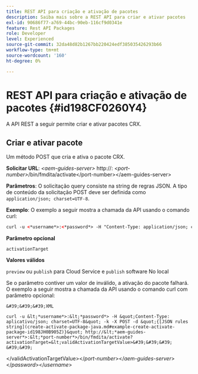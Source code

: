 ```yaml
---
title: REST API para criação e ativação de pacotes
description: Saiba mais sobre a REST API para criar e ativar pacotes
exl-id: 90686f77-a769-44bc-90eb-116cf9d0341e
feature: Rest API Packages
role: Developer
level: Experienced
source-git-commit: 32da48d82b1267bb220424edf385035426293b66
workflow-type: tm+mt
source-wordcount: '160'
ht-degree: 0%

---
```


# REST API para criação e ativação de pacotes {#id198CF0260Y4}

A API REST a seguir permite criar e ativar pacotes CRX.

## Criar e ativar pacote

Um método POST que cria e ativa o pacote CRX.

**Solicitar URL**:
*&lt;aem-guides-server\>* http://: *&lt;port-number\>*/bin/fmdita/activate&lt;/port-number\>&lt;/aem-guides-server\>

**Parâmetros**:
O solicitação query consiste na string de regras JSON. A tipo de conteúdo da solicitação POST deve ser definida como `application/json; charset=UTF-8`.

**Exemplo**:
O exemplo a seguir mostra a chamada da API usando o comando curl:

```XML
curl -u <*username*>:<*password*> -H "Content-Type: application/json; charset=UTF-8"  -k -X POST -d "{[JSON rules string](create-activate-package-java.md#example-create-activate-package-id198JH0B905Z)}" http://<*aem-guides-server*>:<*port-number*>/bin/fmdita/activate
```


**Parâmetro opcional**

`activationTarget`

**Valores válidos**

`preview` ou `publish` para Cloud Service e `publish` software No local

Se o parâmetro contiver um valor de inválido, a ativação do pacote falhará. O exemplo a seguir mostra a chamada da API usando o comando curl com parâmetro opcional:


    &#39;&#39;&#39;XML
    
    curl -u &lt;*username*>:&lt;*password*> -H &quot;Content-Type: aplicativo/json; charset=UTF-8&quot; -k -X POST -d &quot;{[JSON rules string](create-activate-package-java.md#example-create-activate-package-id198JH0B905Z)}&quot; http://&lt;*aem-guides-server*>:&lt;*port-number*>/bin/fmdita/activate?activationTarget=&lt;validActivationTargetValue>&#39;&#39;&#39;
    &#39;&#39;
&lt;/validActivationTargetValue>&lt;/*port-number*>&lt;/*aem-guides-server*>&lt;/*password*>&lt;/*username*>